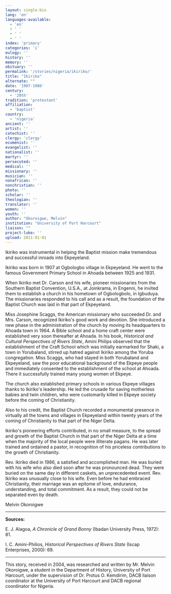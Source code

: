 ```yaml
---
layout: single-bio
lang: 'en'
languages-available:
  - 'en'
  - ' '
  - ' '
  - ' '
index: 'primary'
categories: 'i'
eulogy: ''
history: ''
memory: ''
obituary: ''
permalink: '/stories/nigeria/ikiriko/'
title: "Ikiriko"
alternate: ""
date: '1907-1986'
century:
  - '20th'
tradition: 'protestant'
affiliation:
  - 'baptist'
country:
  - 'nigeria'
ancient: ''
artist: ''
catechist: ''
clergy: 'clergy'
ecumenist: ''
evangelist: ''
nationalist: ''
martyr: ''
persecuted: ''
medical: ''
missionary: ''
musician: ''
nonafrican: ''
nonchristian: ''
photo: ''
scholar: ''
theologian: ''
translator: ''
women: ''
youth: ''
author: "Okoroigwe, Melvin"
institution: "University of Port Harcourt"
liaison: ""
project-luke: ''
upload: 2011-01-01
---
```




Ikiriko was instrumental in helping the Baptist mission make tremendous and successful inroads into Ekpeyeland.

Ikiriko was born in 1907 at Ogbologbo village in Ekpeyeland. He went to the famous Government Primary School in Ahoada between 1925 and 1931.

When Ikiriko met Dr. Carson and his wife, pioneer missionaries from the Southern Baptist Convention, U.S.A., at Joinkrama, in Engenni, he invited them to establish a church in his hometown of Ogbologbolo, in Igbuduya. The missionaries responded to his call and as a result, the foundation of the Baptist Church was laid in that part of Ekpeyeland.

Miss Josephine Scaggs, the American missionary who succeeded Dr. and Mrs. Carson, recognized Ikiriko's good work and devotion.  She introduced a new phase in the  administration of the church by moving its headquarters to Ahoada town in 1964.  A Bible school and a home craft center were established very soon thereafter at Ahoada. In his book, *Historical and Cultural Perspectives of Rivers State*, Amini Philips observed that the establishment of the Craft School which was initially earmarked for Shaki, a town in Yorubaland, stirred up hatred against Ikiriko among the Yoruba congregation. Miss Scaggs, who had stayed in both Yorubaland and Ekpeyeland, saw the poor educational background of the Ekpeye people and immediately consented to the establishment of the school at Ahoada.  There it successfully trained many young women of Ekpeye.

The church also established primary schools in various Ekpeye villages thanks to Ikiriko's leadership.  He led the crusade for saving motherless babies and twin children, who were customarily killed in Ekpeye society before the coming of Christianity.

Also to his credit, the Baptist Church recorded a monumental presence in virtually all the towns and villages in Ekpeyeland within twenty years of the coming of Christianity to that part of the Niger Delta.

Ikiriko's pioneering efforts contributed, in no small measure, to the spread and growth of the Baptist Church in that part of the Niger Delta at a time when the majority of the local people were illiterate pagans. He was later trained and ordained a pastor, in recognition of his priceless contributions to the growth of Christianity.

Rev. Ikiriko died in 1986, a satisfied and accomplished man. He was buried with his wife who also died soon after he was pronounced dead. They were buried on the same day in different caskets, an unprecedented event.  Rev. Ikiriko was unusually close to his wife. Even before he had embraced Christianity, their marriage was an epitome of love, endurance, understanding, and total commitment.  As a result, they could not be separated even by death.

Melvin Okoroigwe

---

**Sources:**

E. J. Alagoa,  *A Chronicle of Grand Bonny*  (Ibadan University Press, 1972):  81.

I. C. Amini-Philios, *Historical Perspectives of Rivers State* (Iscap Enterprises, 2000): 69.

---

This story, received in 2004, was researched and written by Mr. Melvin Okoroigwe, a student in the Department of History, University of Port Harcourt, under the supervision of Dr. Protus O. Kemdirim, DACB liaison coordinator at the University of Port Harcourt and DACB regional coordinator for Nigeria.
